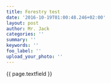 ```yaml
---
title: Forestry test
date: '2016-10-19T01:00:48.246+02:00'
layout: post
author: Mr. Jack
categories: ''
summary: ''
keywords: ''
foo_label: ''
upload_your_photo: ''
---
```



{{ page.textfield }}